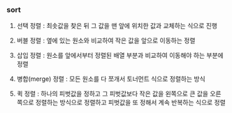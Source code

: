 ### sort

1. 선택 정렬 : 
최솟값을 찾은 뒤 그 값을 맨 앞에 위치한 값과 교체하는 식으로 진행
2. 버블 정렬 :
옆에 있는 원소와 비교하여 작은 값을 앞으로 이동하는 정렬
3. 삽입 정렬 :
원소를 앞에서부터 정렬된 배열 부분과 비교하여 이동해야 하는 부분에 정렬

4. 병합(merge) 정렬 :
모든 원소를 다 쪼개서 토너먼트 식으로 정렬하는 방식

5. 퀵 정렬 : 
하나의 피벗값을 정하고 그 피벗값보다 작은 값을 왼쪽으로 큰 값을 오른쪽으로 정렬하는 방식으로 정렬하고 피벗값을 또 정해서 계속 반복하는 식으로 정렬
